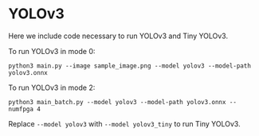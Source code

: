 # YOLOv3

Here we include code necessary to run YOLOv3 and Tiny YOLOv3. 

To run YOLOv3 in mode 0:
```
python3 main.py --image sample_image.png --model yolov3 --model-path yolov3.onnx
```

To run YOLOv3 in mode 2:
```
python3 main_batch.py --model yolov3 --model-path yolov3.onnx --numfpga 4
```

Replace ```--model yolov3``` with ```--model yolov3_tiny``` to run Tiny YOLOv3.
